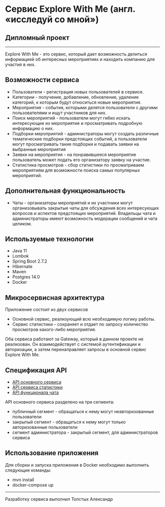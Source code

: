 # Сервис Explore With Me (англ. «исследуй со мной»)
## Дипломный проект

---
Explore With Me - это сервис, который дает возможность делиться информацией об интересных мероприятиях 
и находить компанию для участия в них.

## Возможности сервиса

 * Пользователи - регистрация новых пользователей в сервисе.
 * Категории - получение, добавление, обновление, удаление категорий, к которым будут относиться новые мероприятия.
 * Мероприятия - события, которыми делятся пользователи с другими пользователями и ищут участников для них.
 * Поиск мероприятий - пользователи могут гибко искать интересующие их мероприятие и просматривать подробную информацию о них.
 * Подборки мероприятий - администраторы могут создать различные тематические подборки предстоящих событий, 
а пользователи могут просматривать такие подборки и подавать заявки на выбранные мероприятия
 * Заявки на мероприятия - на понравившееся мероприятие пользователь может подать его организатору заявку на участие.
 * Статистика просмотров - сбор статистики по просматриваем мероприятиям для возможности поиска самых популярных мероприятий.

## Дополнительная функциональность
 * Чаты - организаторы мероприятий и их участники могут организовывать закрытые чаты для обсуждения всех интересующих вопросов и аспектов
предстоящих мероприятий. Владельцы чата и администраторы имеют возможность модерации сообщений и чата целиком.

## Используемые технологии

 - Java 11
 - Lombok
 - Spring Boot 2.7.2
 - Hibernate
 - Maven
 - Postgres 14.0
 - Docker

## Микросервисная архитектура 

Приложение состоит из двух сервисов
 - Основной сервис, реализующий всю необходимую логику работы.
 - Сервис статистики - сохраняет и отдает по запросу количество просмотров какого-либо мероприятия.

Оба сервиса работают за Gateway, который в данном проекте не реализован.
Он взаимодействует с системой аутентификации и авторизации, а затем перенаправляет запросы в основной сервис Explore With Me.

## Спецификация API

 - [API основного сервиса](./ewm-main-service-spec.json)
 - [API сервиса статистики](./ewm-stats-service-spec.json)
 - [API функционала чата](./ewm-main-service-chat-spec.json)

API основного сервиса разделено на три сегмента:
 - публичный сегмент - обращаться к нему могут неавторизованные пользователи
 - закрытый сегмент - обращаться к нему могут только авторизованные пользователи
 - сегмент администратора - закрытый сегмент, для администраторов сервиса

## Использование приложения

Для сборки и запуска приложения в Docker необходимо выполнить следующие команды:
 - mvn install
 - docker-compose up

---
Разработку сервиса выполнил Толстых Александр